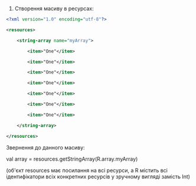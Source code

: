 1.  Створення масиву в ресурсах: 
    
```xml
<?xml version="1.0" encoding="utf-8"?> 

<resources> 

    <string-array name="myArray"> 

        <item>"One"</item> 

        <item>"One"</item> 

        <item>"One"</item> 

        <item>"One"</item> 

        <item>"One"</item> 

        <item>"One"</item> 

        <item>"One"</item> 

    </string-array> 

</resources> 
```

Звернення до данного масиву: 

val array = resources.getStringArray(R.array.myArray) 

(об'єкт resources має посилання на всі ресурси, а R містить всі ідентифікатори всіх конкретних ресурсів у зручному вигляді замість Int)